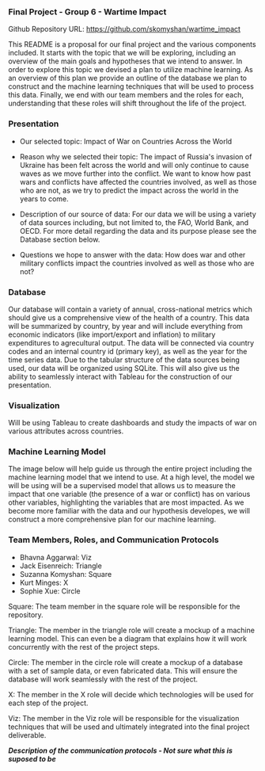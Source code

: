 ### Final Project - Group 6 - Wartime Impact 

Github Repository URL: https://github.com/skomyshan/wartime_impact

This README is a proposal for our final project and the various components included. It starts with the topic that we will be exploring, including an overview of the main goals and hypotheses that we intend to answer. In order to explore this topic we devised a plan to utilize machine learning. As an overview of this plan we provide an outline of the database we plan to construct and the machine learning techniques that will be used to process this data. Finally, we end with our team members and the roles for each, understanding that these roles will shift throughout the life of the project.

### Presentation
- Our selected topic: Impact of War on Countries Across the World

- Reason why we selected their topic: The impact of Russia's invasion of Ukraine has been felt across the world and will only continue to cause waves as we move further into the conflict. We want to know how past wars and conflicts have affected the countries involved, as well as those who are not, as we try to predict the impact across the world in the years to come. 

- Description of our source of data: For our data we will be using a variety of data sources including, but not limited to, the FAO, World Bank, and OECD. For more detail regarding the data and its purpose please see the Database section below.

- Questions we hope to answer with the data: How does war and other military conflicts impact the countries involved as well as those who are not?


### Database

Our database will contain a variety of annual, cross-national metrics which should give us a comprehensive view of the health of a country. This data will be summarized by country, by year and will include everything from economic indicators (like import/export and inflation) to military expenditures to agrecultural output. The data will be connected via country codes and an internal country id (primary key), as well as the year for the time series data. Due to the tabular structure of the data sources being used, our data will be organized using SQLite. This will also give us the ability to seamlessly interact with Tableau for the construction of our presentation.

### Visualization
Will be using Tableau to create dashboards and study the impacts of war on various attributes across countries.


### Machine Learning Model

The image below will help guide us through the entire project including the machine learning model that we intend to use. At a high level, the model we will be using will be a supervised model that allows us to measure the impact that one variable (the presence of a war or conflict) has on various other variables, highlighting the variables that are most impacted. As we become more familiar with the data and our hypothesis developes, we will construct a more comprehensive plan for our machine learning. 


### Team Members, Roles, and Communication Protocols

- Bhavna Aggarwal: Viz
- Jack Eisenreich: Triangle
- Suzanna Komyshan: Square
- Kurt Minges: X
- Sophie Xue: Circle

Square: The team member in the square role will be responsible for the repository.

Triangle: The member in the triangle role will create a mockup of a machine learning model. This can even be a diagram that explains how it will work concurrently with the rest of the project steps.

Circle: The member in the circle role will create a mockup of a database with a set of sample data, or even fabricated data. This will ensure the database will work seamlessly with the rest of the project.

X: The member in the X role will decide which technologies will be used for each step of the project.

Viz: The member in the Viz role will be responsible for the visualization techniques that will be used and ultimately integrated into the final project deliverable.

***Description of the communication protocols - Not sure what this is suposed to be***


